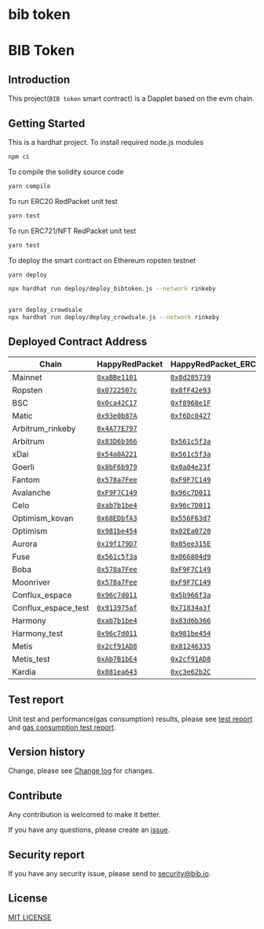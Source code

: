 # bib token

# BIB Token

## Introduction

This project(`BIB token` smart contract) is a Dapplet based on the evm chain.

## Getting Started

This is a hardhat project. To install required node.js modules

```bash
npm ci
```

To compile the solidity source code

```bash
yarn compile
```

To run ERC20 RedPacket unit test

```bash
yarn test
```

To run ERC721/NFT RedPacket unit test

```bash
yarn test
```

To deploy the smart contract on Ethereum ropsten testnet

```bash
yarn deploy

npx hardhat run deploy/deploy_bibtoken.js --network rinkeby


yarn deploy_crowdsale
npx hardhat run deploy/deploy_crowdsale.js --network rinkeby
```

## Deployed Contract Address



| Chain               | HappyRedPacket                         | HappyRedPacket_ERC721                     |
| ------------------- | -------------------------------------- | ----------------------------------------- |
| Mainnet             | [`0xaBBe1101`][rp-mainnet]             | [`0x8d285739`][rp721-mainnet]             |
| Ropsten             | [`0x0722507c`][rp-ropsten]             | [`0x8fF42e93`][rp721-ropsten]             |
| BSC                 | [`0x0ca42C17`][rp-bsc]                 | [`0xf8968e1F`][rp721-bsc]                 |
| Matic               | [`0x93e0b87A`][rp-matic]               | [`0xf6Dc0427`][rp721-matic]               |
| Arbitrum_rinkeby    | [`0x4A77E797`][rp-arbitrum_rinkeby]    |                                           |
| Arbitrum            | [`0x83D6b366`][rp-arbitrum]            | [`0x561c5f3a`][rp721-arbitrum]            |
| xDai                | [`0x54a0A221`][rp-xdai]                | [`0x561c5f3a`][rp721-xdai]                |
| Goerli              | [`0x8bF6b979`][rp-goerli]              | [`0x0a04e23f`][rp721-goerli]              |
| Fantom              | [`0x578a7Fee`][rp-fantom]              | [`0xF9F7C149`][rp721-fantom]              |
| Avalanche           | [`0xF9F7C149`][rp-avalanche]           | [`0x96c7D011`][rp721-avalanche]           |
| Celo                | [`0xab7b1be4`][rp-celo]                | [`0x96c7D011`][rp721-celo]                |
| Optimism_kovan      | [`0x68EDbfA3`][rp-optimism_kovan]      | [`0x556F63d7`][rp721-optimism_kovan]      |
| Optimism            | [`0x981be454`][rp-optimism]            | [`0x02Ea0720`][rp721-optimism]            |
| Aurora              | [`0x19f179D7`][rp-aurora]              | [`0x05ee315E`][rp721-aurora]              |
| Fuse                | [`0x561c5f3a`][rp-fuse]                | [`0x066804d9`][rp721-fuse]                |
| Boba                | [`0x578a7Fee`][rp-boba]                | [`0xF9F7C149`][rp721-boba]                |
| Moonriver           | [`0x578a7Fee`][rp-moonriver]           | [`0xF9F7C149`][rp721-moonriver]           |
| Conflux_espace      | [`0x96c7d011`][rp-conflux_espace]      | [`0x5b966f3a`][rp721-conflux_espace]      |
| Conflux_espace_test | [`0x913975af`][rp-conflux_espace_test] | [`0x71834a3f`][rp721-conflux_espace_test] |
| Harmony             | [`0xab7b1be4`][rp-harmony]             | [`0x83d6b366`][rp721-harmony]             |
| Harmony_test        | [`0x96c7d011`][rp-harmony_test]        | [`0x981be454`][rp721-harmony_test]        |
| Metis               | [`0x2cf91AD8`][rp-metis]               | [`0x81246335`][rp721-metis]               |
| Metis_test          | [`0xAb7B1bE4`][rp-metis_test]          | [`0x2cf91AD8`][rp721-metis_test]          |
| Kardia              | [`0x081ea643`][rp-kardia]              | [`0xc3e62b2C`][rp721-kardia]              |

[rp-mainnet]: https://etherscan.io/address/0xaBBe1101FD8fa5847c452A6D70C8655532B03C33
[rp-ropsten]: https://ropsten.etherscan.io/address/0x0722507c3b776A6B205946592016e358B0D34c3F
[rp-bsc]: https://bscscan.com/address/0x0ca42C178e14c618c81B8438043F27d9D38145f6
[rp-matic]: https://polygonscan.com/address/0x93e0b87A0aD0C991dc1B5176ddCD850c9a78aabb
[rp-arbitrum_rinkeby]: https://rinkeby-explorer.arbitrum.io/address/0x4A77E797031257db72F7D2C3Ec08a4FAc5c8CfE9
[rp-arbitrum]: https://explorer.arbitrum.io/address/0x83D6b366f21e413f214EB077D5378478e71a5eD2
[rp-xdai]: https://blockscout.com/xdai/mainnet/address/0x54a0A221C25Fc0a347EC929cFC5db0be17fA2a2B
[rp-goerli]: https://goerli.etherscan.io/address/0x8bF6b979286970860Adc75dc621cf1969b0bE66C
[rp-fantom]: https://ftmscan.com/address/0x578a7Fee5f0D8CEc7d00578Bf37374C5b95C4b98
[rp-avalanche]: https://snowtrace.io/address/0xF9F7C1496c21bC0180f4B64daBE0754ebFc8A8c0
[rp-celo]: https://explorer.celo.org/address/0xab7b1be4233a04e5c43a810e75657eced8e5463b
[rp-optimism_kovan]: https://kovan-optimistic.etherscan.io/address/0x68EDbfA3E564C987FaaAB54f4FD1E7567D4151Dd
[rp-optimism]: https://optimistic.etherscan.io/address/0x981be454a930479d92C91a0092D204b64845A5D6
[rp-aurora]: https://explorer.mainnet.aurora.dev/address/0x19f179D7e0D7d9F9d5386afFF64271D98A91615B
[rp-fuse]: https://explorer.fuse.io/address/0x561c5f3a19871ecb1273D6D8eCc276BeEDa5c8b4
[rp-boba]: https://blockexplorer.boba.network/address/0x578a7Fee5f0D8CEc7d00578Bf37374C5b95C4b98
[rp-moonriver]: https://moonriver.moonscan.io/address/0x578a7Fee5f0D8CEc7d00578Bf37374C5b95C4b98
[rp-conflux_espace]: https://evm.confluxscan.io/address/0x96c7d011cdfd467f551605f0f5fce279f86f4186
[rp-conflux_espace_test]: https://evmtestnet.confluxscan.io/address/0x913975af2bb8a6be4100d7dc5e9765b77f6a5d6c
[rp-harmony]: https://explorer.harmony.one/address/0xab7b1be4233a04e5c43a810e75657eced8e5463b
[rp-harmony_test]: https://explorer.pops.one/address/0x96c7d011cdfd467f551605f0f5fce279f86f4186
[rp-metis]: https://andromeda-explorer.metis.io/address/0x2cf91AD8C175305EBe6970Bd8f81231585EFbd77
[rp-metis_test]: https://stardust-explorer.metis.io/address/0xAb7B1bE4233A04e5C43a810E75657ECED8E5463B
[rp-kardia]: https://explorer.kardiachain.io/address/0x081ea6437E73F3b4504b131443309404a9bC2054
[rp721-mainnet]: https://etherscan.io/address/0x8d285739523FC2Ac8eC9c9C229ee863C8C9bF8C8
[rp721-ropsten]: https://ropsten.etherscan.io/address/0x8fF42e93C19E44763FD1cD07b9E04d13bA07AD3f
[rp721-bsc]: https://bscscan.com/address/0xf8968e1Fcf1440Be5Cec7Bb495bcee79753d5E06
[rp721-matic]: https://polygonscan.com/address/0xf6Dc042717EF4C097348bE00f4BaE688dcaDD4eA
[rp721-arbitrum]: https://explorer.arbitrum.io/address/0x561c5f3a19871ecb1273D6D8eCc276BeEDa5c8b4
[rp721-xdai]: https://blockscout.com/xdai/mainnet/address/0x561c5f3a19871ecb1273D6D8eCc276BeEDa5c8b4
[rp721-goerli]: https://goerli.etherscan.io/address/0x0a04e23f95E9DB2Fe4C31252548F663fFe3AAe4d
[rp721-fantom]: https://ftmscan.com/address/0xF9F7C1496c21bC0180f4B64daBE0754ebFc8A8c0
[rp721-avalanche]: https://snowtrace.io/address/0x96c7D011cdFD467f551605f0f5Fce279F86F4186
[rp721-celo]: https://explorer.celo.org/address/0x96c7D011cdFD467f551605f0f5Fce279F86F4186
[rp721-optimism_kovan]: https://kovan-optimistic.etherscan.io/address/0x556F63d7467c729034585C3e50e54e582222b491
[rp721-optimism]: https://optimistic.etherscan.io/address/0x02Ea0720254F7fa4eca7d09A1b9C783F1020EbEF
[rp721-aurora]: https://explorer.mainnet.aurora.dev/address/0x05ee315E407C21a594f807D61d6CC11306D1F149
[rp721-fuse]: https://explorer.fuse.io/address/0x066804d9123bF2609Ed4A4a40b1177a9c5a9Ed51
[rp721-boba]: https://blockexplorer.boba.network/address/0xF9F7C1496c21bC0180f4B64daBE0754ebFc8A8c0
[rp721-moonriver]: https://moonriver.moonscan.io/address/0xF9F7C1496c21bC0180f4B64daBE0754ebFc8A8c0
[rp721-conflux_espace]: https://evm.confluxscan.io/address/0x5b966f3a32db9c180843bcb40267a66b73e4f022
[rp721-conflux_espace_test]: https://evmtestnet.confluxscan.io/address/0x71834a3fdea3e70f14a93ed85c6be70925d0cad9
[rp721-harmony]: https://explorer.harmony.one/address/0x83d6b366f21e413f214eb077d5378478e71a5ed2
[rp721-harmony_test]: https://explorer.pops.one/address/0x981be454a930479d92c91a0092d204b64845a5d6
[rp721-metis]: https://andromeda-explorer.metis.io/address/0x812463356F58fc8194645A1838ee6C52D8ca2D26
[rp721-metis_test]: https://stardust-explorer.metis.io/address/0x2cf91AD8C175305EBe6970Bd8f81231585EFbd77
[rp721-kardia]: https://explorer.kardiachain.io/address/0xc3e62b2CC70439C32a381Bfc056aCEd1d7162cef

<!-- end RedPacket -->

## Test report

Unit test and performance(gas consumption) results, please see [test report](docs/test_report.txt) and [gas consumption test report](docs/performance_test.txt).

## Version history

Change, please see [Change log](docs/CHANGELOG.md) for changes.

## Contribute

Any contribution is welcomed to make it better.

If you have any questions, please create an [issue]().

## Security report

If you have any security issue, please send to <security@bib.io>.

## License

[MIT LICENSE](LICENSE)
